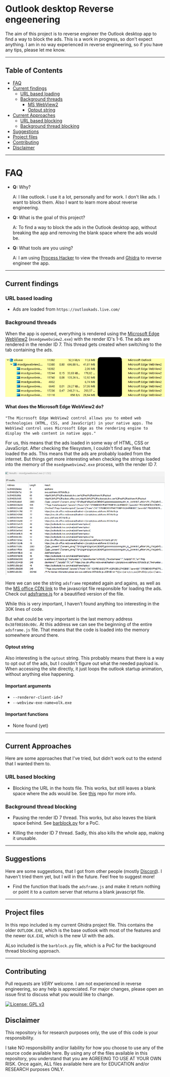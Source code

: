 # Outlook desktop Reverse engeenering

The aim of this project is to reverse engineer the Outlook desktop app to find a way to block the ads. This is a work in progress, so don't expect anything. I am in no way experienced in reverse engineering, so if you have any tips, please let me know.

---

## Table of Contents

- [FAQ](#faq)
- [Current findings](#current-findings)
  - [URL based loading](#url-based-loading)
  - [Background threads](#background-threads)
    - [MS WebView2](#what-does-the-microsoft-edge-webview2-do)
    - [Optout string](#optout-string)
- [Current Approaches](#current-approaches)
  - [URL based blocking](#url-based-blocking)
  - [Background thread blocking](#background-thread-blocking)
- [Suggestions](#suggestions)
- [Project files](#project-files)
- [Contributing](#contributing)
- [Disclaimer](#disclaimer)

---

# FAQ

- **Q:** Why?

    A: I like outlook. I use it a lot, personally and for work. I don't like ads. I want to block them. Also I want to learn more about reverse engineering.

- **Q:** What is the goal of this project?

    A: To find a way to block the ads in the Outlook desktop app, without breaking the app and removing the blank space where the ads would be.

- **Q:** What tools are you using?

    A: I am using [Process Hacker](https://processhacker.sourceforge.io/) to view the threads and [Ghidra](https://ghidra-sre.org/) to reverse engineer the app.

---

## Current findings

### URL based loading

- Ads are loaded from `https://outlookads.live.com/`

### Background threads

When the app is opened, everything is rendered using the [Microsoft Edge WebView2](https://developer.microsoft.com/en-us/microsoft-edge/webview2/) (`msedgewebview2.exe`) with the render ID's 1-6. The ads are rendered in the render ID 7. This thread gets created when switching to the tab containing the ads.

![Threads](images/PHoverview.png)

#### What does the Microsoft Edge WebView2 do?

```text
"The Microsoft Edge WebView2 control allows you to embed web technologies (HTML, CSS, and JavaScript) in your native apps. The WebView2 control uses Microsoft Edge as the rendering engine to display the web content in native apps."
```

For us, this means that the ads loaded in some way of HTML, CSS or JavaScript. After checking the filesystem, I couldn't find any files that loaded the ads. This means that the ads are probably loaded from the internet. But things get more interesting when checking the strings loaded into the memory of the `msedgewebview2.exe` process, with the render ID 7.

![Strings](images/PHadsframeStrings.png)

Here we can see the string `adsframe` repeated again and agains, as well as the [MS office CDN link](https://res.cdn.office.net/owamail/hashed-v1/scripts/owa.adsframe.857c6e5b.js) to the javascript file responsible for loading the ads. Check out [adsframe.js](./adsframe.js) for a beautified version of the file.

While this is very important, I haven't found anything too interesting in the 30K lines of code.

But what could be very important is the last memory address `0x38f00160c00c`. At this address we can see the beginning of the entire `adsframe.js` file. That means that the code is loaded into the memory somewhere around there.

#### Optout string

Also interesting is the `optout` string. This probably means that there is a way to opt out of the ads, but I couldn't figure out what the needed payload is. When accessing the site directly, it just loops the outlook startup animation, without anything else happening.

#### Important arguments

- `--renderer-client-id=7`
- `--webview-exe-name=olk.exe`

#### Important functions

- None found (yet)

---

## Current Approaches

Here are some approaches that I've tried, but didn't work out to the extend that I wanted them to.

### URL based blocking

- Blocking the URL in the hosts file. This works, but still leaves a blank space where the ads would be. See [this](https://github.com/Pyenb/Outlook-desktop-ad-blocker/) repo for more info.

### Background thread blocking

- Pausing the render ID 7 thread. This works, but also leaves the blank space behind. See [barblock.py](./barblock.py) for a PoC.

- Killing the render ID 7 thread. Sadly, this also kills the whole app, making it unusable.

---

## Suggestions

Here are some suggestions, that I got from other people (mostly [Discord](https://discord.com/channels/391398885819547652/1200216320839524372)). I haven't tried them yet, but I will in the future. Feel free to suggest more!

- Find the function that loads the `adsframe.js` and make it return nothing or point it to a custom server that returns a blank javascript file.

---

## Project files

In this repo included is my current Ghidra project file. This contains the older `OUTLOOK.EXE`, which is the base outlook with most of the features and the newer `OLK.EXE`, which is the new UI with the ads.

ALso included is the `barblock.py` file, which is a PoC for the background thread blocking approach.

---

## Contributing

Pull requests are *VERY* welcome. I am not experienced in reverse engineering, so any help is appreciated. For major changes, please open an issue first to discuss what you would like to change.

[![License: GPL v3](https://img.shields.io/badge/License-GPLv3-blue.svg)](https://www.gnu.org/licenses/gpl-3.0)

## Disclaimer

This repository is for research purposes only, the use of this code is your responsibility.

I take NO responsibility and/or liability for how you choose to use any of the source code available here. By using any of the files available in this repository, you understand that you are AGREEING TO USE AT YOUR OWN RISK. Once again, ALL files available here are for EDUCATION and/or RESEARCH purposes ONLY.

